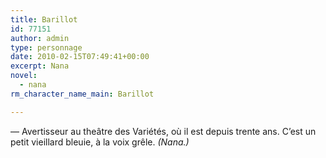 ```yaml
---
title: Barillot
id: 77151
author: admin
type: personnage
date: 2010-02-15T07:49:41+00:00
excerpt: Nana
novel:
  - nana
rm_character_name_main: Barillot

---
```

— Avertisseur au theâtre des Variétés, où il est depuis trente ans. C&rsquo;est un petit vieillard bleuie, à la voix grêle. _(Nana.)_